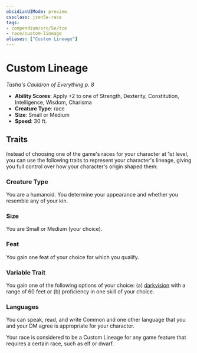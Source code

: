 ```yaml
---
obsidianUIMode: preview
cssclass: json5e-race
tags:
- compendium/src/5e/tce
- race/custom-lineage
aliases: ["Custom Lineage"]
---
```


# Custom Lineage
*Tasha's Cauldron of Everything p. 8*

- **Ability Scores**: Apply +2 to one of Strength, Dexterity, Constitution, Intelligence, Wisdom, Charisma
- **Creature Type**: race
- **Size**: Small or Medium
- **Speed**: 30 ft.


## Traits

Instead of choosing one of the game's races for your character at 1st level, you can use the following traits to represent your character's lineage, giving you full control over how your character's origin shaped them:

### Creature Type

You are a humanoid. You determine your appearance and whether you resemble any of your kin.

### Size

You are Small or Medium (your choice).

### Feat

You gain one feat of your choice for which you qualify.

### Variable Trait

You gain one of the following options of your choice: (a) [darkvision](../../Rules%20&%20Options/5e%20Rules/senses.md##darkvision) with a range of 60 feet or (b) proficiency in one skill of your choice.

### Languages

You can speak, read, and write Common and one other language that you and your DM agree is appropriate for your character.

Your race is considered to be a Custom Lineage for any game feature that requires a certain race, such as elf or dwarf.
